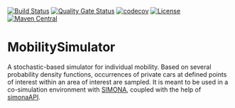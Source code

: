 [![Build Status](https://simona.ie3.e-technik.tu-dortmund.de/ci/job/ie3-institute/job/MobilitySimulator/job/main/badge/icon)](https://simona.ie3.e-technik.tu-dortmund.de/ci/job/ie3-institute/job/MobilitySimulator/job/main/)
[![Quality Gate Status](https://simona.ie3.e-technik.tu-dortmund.de/sonar/api/project_badges/measure?branch=main&project=edu.ie3%3AmobilitySimulator&metric=alert_status&token=dd7133363c3ccf36aa59262c07206568e14dd29b)](https://simona.ie3.e-technik.tu-dortmund.de/sonar/dashboard?id=edu.ie3%3AmobilitySimulator&branch=main)
[![codecov](https://codecov.io/gh/ie3-institute/MobilitySimulator/branch/main/graph/badge.svg?token=mOiLRSJQLe)](https://codecov.io/gh/ie3-institute/MobilitySimulator)
[![License](https://img.shields.io/github/license/ie3-institute/mobilitysimulator)](https://github.com/ie3-institute/mobilitysimulator/blob/master/LICENSE)
[![Maven Central](https://img.shields.io/maven-central/v/com.github.ie3-institute/MobilitySimulator.svg?label=Maven%20Central)](https://search.maven.org/search?q=g:%22com.github.ie3-institute%22%20AND%20a:%MobilitySimulator%22)

# MobilitySimulator

A stochastic-based simulator for individual mobility.
Based on several probability density functions, occurrences of private cars at defined points of interest within an area of interest are sampled.
It is meant to be used in a co-simulation environment with [SIMONA](https://github.com/ie3-institute/simona), coupled with the help of [simonaAPI](https://github.com/ie3-institute/simonaAPI).
